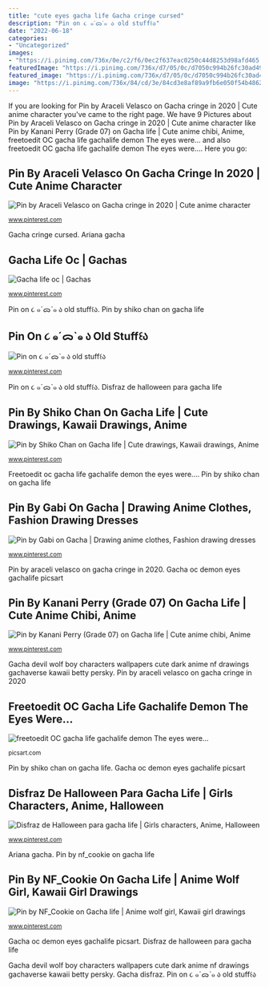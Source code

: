 ```yaml
---
title: "cute eyes gacha life Gacha cringe cursed"
description: "Pin on ૮ ๑ˊᯅˋ๑ ა old stuff꒰ა"
date: "2022-06-18"
categories:
- "Uncategorized"
images:
- "https://i.pinimg.com/736x/0e/c2/f6/0ec2f637eac0250c44d8253d98afd465.jpg"
featuredImage: "https://i.pinimg.com/736x/d7/05/0c/d7050c994b26fc30ad49a49c2a5b21c3.jpg"
featured_image: "https://i.pinimg.com/736x/d7/05/0c/d7050c994b26fc30ad49a49c2a5b21c3.jpg"
image: "https://i.pinimg.com/736x/84/cd/3e/84cd3e8af89a9fb6e050f54b48621b59.jpg"
---
```


If you are looking for Pin by Araceli Velasco on Gacha cringe in 2020 | Cute anime character you've came to the right page. We have 9 Pictures about Pin by Araceli Velasco on Gacha cringe in 2020 | Cute anime character like Pin by Kanani Perry (Grade 07) on Gacha life | Cute anime chibi, Anime, freetoedit OC gacha life gachalife demon The eyes were... and also freetoedit OC gacha life gachalife demon The eyes were.... Here you go:

## Pin By Araceli Velasco On Gacha Cringe In 2020 | Cute Anime Character

![Pin by Araceli Velasco on Gacha cringe in 2020 | Cute anime character](https://i.pinimg.com/736x/84/cd/3e/84cd3e8af89a9fb6e050f54b48621b59.jpg "Pin by gabi on gacha")

<small>www.pinterest.com</small>

Gacha cringe cursed. Ariana gacha

## Gacha Life Oc | Gachas

![Gacha life oc | Gachas](https://i.pinimg.com/736x/f9/87/4f/f9874f17f8a38b9697ba7b82f37cebf7.jpg "Gacha algexit krew gatcha")

<small>www.pinterest.com</small>

Pin on ૮ ๑ˊᯅˋ๑ ა old stuff꒰ა. Pin by shiko chan on gacha life

## Pin On ૮ ๑ˊᯅˋ๑ ა Old Stuff꒰ა

![Pin on ૮ ๑ˊᯅˋ๑ ა old stuff꒰ა](https://i.pinimg.com/736x/d7/05/0c/d7050c994b26fc30ad49a49c2a5b21c3.jpg "Disfraz de halloween para gacha life")

<small>www.pinterest.com</small>

Pin on ૮ ๑ˊᯅˋ๑ ა old stuff꒰ა. Disfraz de halloween para gacha life

## Pin By Shiko Chan On Gacha Life | Cute Drawings, Kawaii Drawings, Anime

![Pin by Shiko Chan on Gacha life | Cute drawings, Kawaii drawings, Anime](https://i.pinimg.com/736x/0e/c2/f6/0ec2f637eac0250c44d8253d98afd465.jpg "Gacha cringe cursed")

<small>www.pinterest.com</small>

Freetoedit oc gacha life gachalife demon the eyes were.... Pin by shiko chan on gacha life

## Pin By Gabi On Gacha | Drawing Anime Clothes, Fashion Drawing Dresses

![Pin by Gabi on Gacha | Drawing anime clothes, Fashion drawing dresses](https://i.pinimg.com/736x/23/70/cb/2370cb241ad82691a08e1001408f4b80.jpg "Pin by araceli velasco on gacha cringe in 2020")

<small>www.pinterest.com</small>

Pin by araceli velasco on gacha cringe in 2020. Gacha oc demon eyes gachalife picsart

## Pin By Kanani Perry (Grade 07) On Gacha Life | Cute Anime Chibi, Anime

![Pin by Kanani Perry (Grade 07) on Gacha life | Cute anime chibi, Anime](https://i.pinimg.com/736x/c4/d6/bd/c4d6bd233713da124046f4f989b95060.jpg "Pin by gabi on gacha")

<small>www.pinterest.com</small>

Gacha devil wolf boy characters wallpapers cute dark anime nf drawings gachaverse kawaii betty persky. Pin by araceli velasco on gacha cringe in 2020

## Freetoedit OC Gacha Life Gachalife Demon The Eyes Were...

![freetoedit OC gacha life gachalife demon The eyes were...](https://cdn141.picsart.com/296774405099201.png "Pin by araceli velasco on gacha cringe in 2020")

<small>picsart.com</small>

Pin by shiko chan on gacha life. Gacha oc demon eyes gachalife picsart

## Disfraz De Halloween Para Gacha Life | Girls Characters, Anime, Halloween

![Disfraz de Halloween para gacha life | Girls characters, Anime, Halloween](https://i.pinimg.com/736x/27/ff/7b/27ff7b803d1a491181993d8a38857cd8.jpg "Anime gacha clothes outfits manga drawing dress")

<small>www.pinterest.com</small>

Ariana gacha. Pin by nf_cookie on gacha life

## Pin By NF_Cookie On Gacha Life | Anime Wolf Girl, Kawaii Girl Drawings

![Pin by NF_Cookie on Gacha life | Anime wolf girl, Kawaii girl drawings](https://i.pinimg.com/736x/22/83/f8/2283f85b08c564032762530127d46bf1.jpg "Anime gacha clothes outfits manga drawing dress")

<small>www.pinterest.com</small>

Gacha oc demon eyes gachalife picsart. Disfraz de halloween para gacha life

Gacha devil wolf boy characters wallpapers cute dark anime nf drawings gachaverse kawaii betty persky. Gacha disfraz. Pin on ૮ ๑ˊᯅˋ๑ ა old stuff꒰ა
